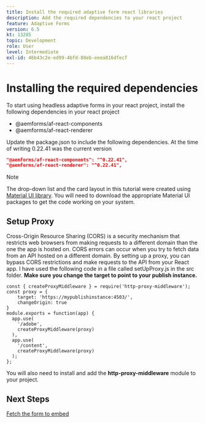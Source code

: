 ```yaml
---
title: Install the required adaptive form react libraries
description: Add the required dependencies to your react project
feature: Adaptive Forms
version: 6.5
kt: 13285
topic: Development
role: User
level: Intermediate
exl-id: 46b43c2e-ed99-4bfd-88eb-eeea816dfecf
---
```

# Installing the required dependencies

To start using headless adaptive forms in your react project, install the following dependencies in your react project

* @aemforms/af-react-components
* @aemforms/af-react-renderer

Update the package.json to include the following dependencies. At the time of writing 0.22.41 was the current version

```json
"@aemforms/af-react-components": "^0.22.41",
"@aemforms/af-react-renderer": "^0.22.41",

```

>[!NOTE]
>
>The drop-down list and the card layout in this tutorial were created using [Material UI library](https://mui.com/). You will need to download the appropriate Material UI packages to get the code working on your system.

## Setup Proxy

Cross-Origin Resource Sharing (CORS) is a security mechanism that restricts web browsers from making requests to a different domain than the one the app is hosted on. CORS errors can occur when you try to fetch data from an API hosted on a different domain. By setting up a proxy, you can bypass CORS restrictions and make requests to the API from your React app. I have used the following code in a file called setUpProxy.js in the src folder. **Make sure you change the target to point to your publish instance.**

```
const { createProxyMiddleware } = require('http-proxy-middleware');
const proxy = {
    target: 'https://mypublishinstance:4503/',
    changeOrigin: true
}
module.exports = function(app) {
  app.use(
    '/adobe',
    createProxyMiddleware(proxy)
  ),
  app.use(
    '/content',
    createProxyMiddleware(proxy)
  );
};
```

You will also need to install and add the **http-proxy-middleware** module to your project.

## Next Steps

[Fetch the form to embed](./fetch-the-form.md)
